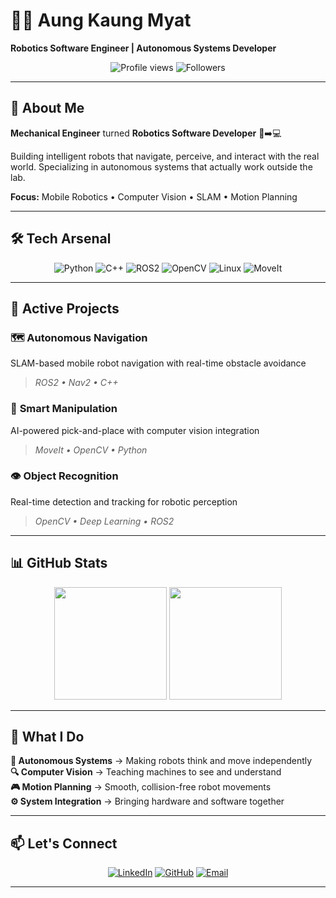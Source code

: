 # 🙋‍♂️ Aung Kaung Myat
**Robotics Software Engineer | Autonomous Systems Developer**

<div align="center">
  <img src="https://komarev.com/ghpvc/?username=AungKaung1928&color=blue&style=flat-square" alt="Profile views" />
  <img src="https://img.shields.io/github/followers/AungKaung1928?style=flat-square&color=blue" alt="Followers" />
</div>

---

## 🚀 About Me

**Mechanical Engineer** turned **Robotics Software Developer** 🔧➡️💻

Building intelligent robots that navigate, perceive, and interact with the real world. Specializing in autonomous systems that actually work outside the lab.

**Focus:** Mobile Robotics • Computer Vision • SLAM • Motion Planning

---

## 🛠️ Tech Arsenal

<div align="center">

![Python](https://img.shields.io/badge/Python-3776AB?style=for-the-badge&logo=python&logoColor=white)
![C++](https://img.shields.io/badge/C++-00599C?style=for-the-badge&logo=c%2B%2B&logoColor=white)
![ROS2](https://img.shields.io/badge/ROS2-22314E?style=for-the-badge&logo=ros&logoColor=white)
![OpenCV](https://img.shields.io/badge/OpenCV-5C3EE8?style=for-the-badge&logo=opencv&logoColor=white)
![Linux](https://img.shields.io/badge/Linux-FCC624?style=for-the-badge&logo=linux&logoColor=black)
![MoveIt](https://img.shields.io/badge/MoveIt-FF6B6B?style=for-the-badge&logo=ros&logoColor=white)

</div>

---

## 🎯 Active Projects

### 🗺️ **Autonomous Navigation** 
SLAM-based mobile robot navigation with real-time obstacle avoidance
> *ROS2 • Nav2 • C++*

### 🦾 **Smart Manipulation**
AI-powered pick-and-place with computer vision integration  
> *MoveIt • OpenCV • Python*

### 👁️ **Object Recognition**
Real-time detection and tracking for robotic perception
> *OpenCV • Deep Learning • ROS2*

---

## 📊 GitHub Stats

<div align="center">
<img height="180em" src="https://github-readme-stats.vercel.app/api?username=AungKaung1928&show_icons=true&theme=github_dark&hide_border=true&title_color=58a6ff&icon_color=58a6ff" />
<img height="180em" src="https://github-readme-stats.vercel.app/api/top-langs/?username=AungKaung1928&layout=compact&theme=github_dark&hide_border=true&title_color=58a6ff" />
</div>

---

## 🎯 What I Do

**🤖 Autonomous Systems** → Making robots think and move independently  
**🔍 Computer Vision** → Teaching machines to see and understand  
**🎮 Motion Planning** → Smooth, collision-free robot movements  
**⚙️ System Integration** → Bringing hardware and software together  

---

## 📫 Let's Connect

<div align="center">

[![LinkedIn](https://img.shields.io/badge/LinkedIn-0A66C2?style=for-the-badge&logo=linkedin&logoColor=white)](https://www.linkedin.com/in/aung-kaung-myat-30943a215/)
[![GitHub](https://img.shields.io/badge/GitHub-181717?style=for-the-badge&logo=github&logoColor=white)](https://github.com/AungKaung1928)
[![Email](https://img.shields.io/badge/Email-EA4335?style=for-the-badge&logo=gmail&logoColor=white)](mailto:aungkaungmyattt1928@gmail.com)

</div>

---
